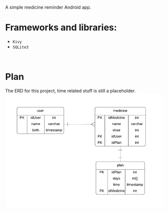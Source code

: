 A simple medicine reminder Android app.

# Frameworks and libraries:
- ``Kivy``
- ``SQLite3``

<br />

# Plan
The ERD for this project, time related stuff is still a placeholder.
![ERD](erdDiagram.png)
